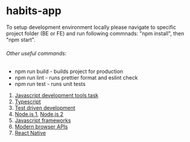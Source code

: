# habits-app

To setup development environment locally please navigate to specific project folder (BE or FE) and run following commnads: "npm install", then "npm start".
###### Other useful commands:

* npm run build - builds project for production
* npm run lint - runs prettier format and eslint check
* npm run test - runs unit tests

1. [Javascript development tools task](task-1.md)
2. [Typescript](task-2.md)
3. [Test driven development](task-3.md)
4. [Node.js 1](task-4.1.md), [Node.js 2](task-4.2.md)
5. [Javascript frameworks](task-5.md)
6. [Modern browser APIs](task-6.md)
7. [React Native](task-7.md)
